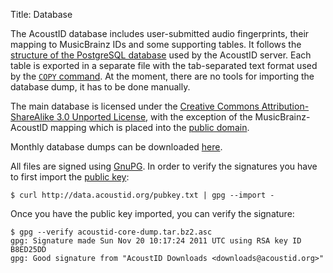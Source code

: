 Title: Database

The AcoustID database includes user-submitted audio fingerprints, their mapping to
MusicBrainz IDs and some supporting tables. It follows the [structure of the
PostgreSQL database][sql] used by the AcoustID server. Each table is exported in a
separate file with the tab-separated text format used by the 
[`COPY` command][copy]. At the moment, there are no tools for importing the
database dump, it has to be done manually.

The main database is licensed under the [Creative Commons Attribution-ShareAlike 3.0
Unported License][cc], with the exception of the MusicBrainz-AcoustID mapping which is
placed into the [public domain][pd].

Monthly database dumps can be downloaded [here](http://data.acoustid.org/).

All files are signed using [GnuPG](gpg). In order to verify the signatures you have
to first import the [public key](pubkey):

    $ curl http://data.acoustid.org/pubkey.txt | gpg --import -

Once you have the public key imported, you can verify the signature:

    $ gpg --verify acoustid-core-dump.tar.bz2.asc
    gpg: Signature made Sun Nov 20 10:17:24 2011 UTC using RSA key ID B8ED25DD
    gpg: Good signature from "AcoustID Downloads <downloads@acoustid.org>"

[copy]: http://www.postgresql.org/docs/9.0/static/sql-copy.html
[cc]: http://creativecommons.org/licenses/by-sa/3.0/
[pd]: http://creativecommons.org/licenses/publicdomain/
[sql]: https://bitbucket.org/acoustid/acoustid-server/src/master/sql/CreateTables.sql
[gpg]: http://www.gnupg.org/
[pubkey]: http://data.acoustid.org/pubkey.txt
